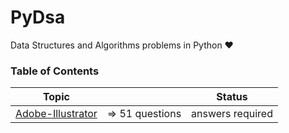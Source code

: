 # PyDsa
Data Structures and Algorithms problems in Python ❤

### Table of Contents

| Topic                                                             |                 | Status                         |
| ---------------------------------------------------------------------------- | --------------- | ------------------------------ |
| [Adobe-Illustrator](adobe-illustrator/adobe-illustrator-quiz.md)             | => 51 questions | answers required               |

